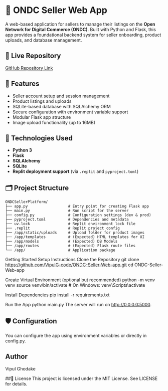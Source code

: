# 🛒 ONDC Seller Web App
A web-based application for sellers to manage their listings on the **Open Network for Digital Commerce (ONDC)**. Built with Python and Flask, this app provides a foundational backend system for seller onboarding, product uploads, and database management.

## 🔗 Live Repository
[GitHub Repository Link](https://github.com/VipulG-code/ONDC-Seller-Web-app)

## 📌 Features
- Seller account setup and session management
- Product listings and uploads
- SQLite-based database with SQLAlchemy ORM
- Secure configuration with environment variable support
- Modular Flask app structure
- Image upload functionality (up to 16MB)

## 🚀 Technologies Used
- **Python 3**
- **Flask**
- **SQLAlchemy**
- **SQLite**
- **Replit deployment support** (via `.replit` and `pyproject.toml`)

## 🗂️ Project Structure
```
ONDCSellerPlatform/
├── app.py                  # Entry point for creating Flask app
├── main.py                 # Run script for the server
├── config.py               # Configuration settings (dev & prod)
├── pyproject.toml          # Dependencies and metadata
├── uv.lock                 # Replit environment lock file
├── .replit                 # Replit project config
├── /app/static/uploads     # Upload folder for product images
├── /app/templates          # (Expected) HTML templates for UI
├── /app/models             # (Expected) DB Models
├── /app/routes             # (Expected) Flask route files
└── /app/                   # Application package
```

Getting Started
Setup Instructions
Clone the Repository
git clone https://github.com/VipulG-code/ONDC-Seller-Web-app.git
cd ONDC-Seller-Web-app

Create Virtual Environment (optional but recommended)
python -m venv venv
source venv/bin/activate  # On Windows: venv\Scripts\activate

Install Dependencies
pip install -r requirements.txt

Run the App
python main.py
The server will run on http://0.0.0.0:5000.

## 🛡️ Configuration
You can configure the app using environment variables or directly in config.py.

## Author
Vipul Ghodake

##📃 License
This project is licensed under the MIT License. See LICENSE for details.
